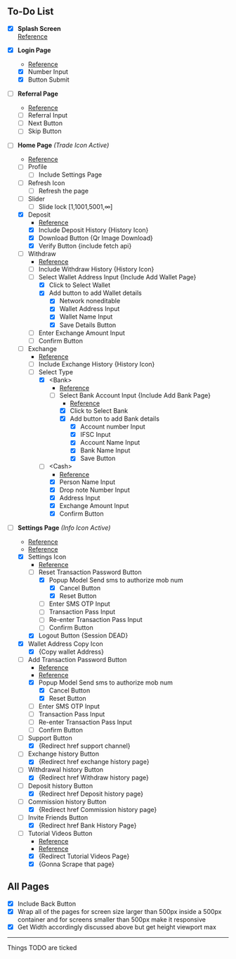## To-Do List

- [x] **Splash Screen**  
  <a href="https://i.ibb.co/n34BQMv/Screenshot-20240505-023727.png" target="_blank" rel="noopener">Reference</a>

- [x] **Login Page**  
    - <a href="https://i.ibb.co/7zLd9CY/Screenshot-20240505-023744.png" target="_blank" rel="noopener">Reference</a>  
    - [x] Number Input  
    - [x] Button Submit

- [ ] **Referral Page**  
    - <a href="https://i.ibb.co/dtgtbt7/Screenshot-20240505-023831.png" target="_blank" rel="noopener">Reference</a>  
    - [ ] Referral Input  
    - [ ] Next Button  
    - [ ] Skip Button

- [ ] **Home Page** *(Trade Icon Active)*  
    - <a href="https://i.ibb.co/Jv4wsnL/Screenshot-20240505-023948.png" target="_blank" rel="noopener">Reference</a>  
    - [ ] Profile  
        - [ ] Include Settings Page  
    - [ ] Refresh Icon  
        - [ ] Refresh the page  
    - [ ] Slider  
        - [ ] Slide lock [1,1001,5001,∞]  
    - [x] Deposit  
        - <a href="https://i.ibb.co/DkQvP9C/Screenshot-20240505-031156.png" target="_blank" rel="noopener">Reference</a>  
        - [x] Include Deposit History {History Icon}  
        - [x] Download Button {Qr Image Download}  
        - [x] Verify Button {include fetch api}  
    - [ ] Withdraw  
        - <a href="https://i.ibb.co/qgxPdJt/Screenshot-20240505-024128.png" target="_blank" rel="noopener">Reference</a>  
        - [ ] Include Withdraw History {History Icon}  
        - [ ] Select Wallet Address Input {Include Add Wallet Page}  
            - [x] Click to Select Wallet  
            - [x] Add button to add Wallet details  
                - [x] Network noneditable  
                - [x] Wallet Address Input  
                - [x] Wallet Name Input  
                - [x] Save Details Button  
        - [ ] Enter Exchange Amount Input  
        - [ ] Confirm Button  
    - [ ] Exchange  
        - <a href="https://i.ibb.co/XVTy5tT/Screenshot-20240505-024145.png" target="_blank" rel="noopener">Reference</a>  
        - [ ] Include Exchange History {History Icon}  
        - [ ] Select Type  
            - [x] &lt;Bank&gt;  
                - <a href="https://i.ibb.co/WKRz6pP/Screenshot-20240505-024134.png" target="_blank" rel="noopener">Reference</a>  
                - [ ] Select Bank Account Input {Include Add Bank Page}  
                    - <a href="https://i.ibb.co/BKHCCnF/Screenshot-20240505-024517.png" target="_blank" rel="noopener">Reference</a>  
                    - [x] Click to Select Bank  
                    - [x] Add button to add Bank details  
                        - [x] Account number Input  
                        - [x] IFSC Input  
                        - [x] Account Name Input  
                        - [x] Bank Name Input  
                        - [x] Save Button  
            - [ ] &lt;Cash&gt;  
                - <a href="https://i.ibb.co/XzZBxh7/Screenshot-20240505-024149.png" target="_blank" rel="noopener">Reference</a>  
                - [x] Person Name Input  
                - [x] Drop note Number Input  
                - [x] Address Input  
                - [x] Exchange Amount Input  
                - [x] Confirm Button

- [ ] **Settings Page** *(Info Icon Active)*  
    - <a href="https://i.ibb.co/gM5p5MZ/Screenshot-20240505-023958.png" target="_blank" rel="noopener">Reference</a>  
    - <a href="https://i.ibb.co/xzgH3n3/Screenshot-20240505-024002.png" target="_blank" rel="noopener">Reference</a>  
    - [x] Settings Icon  
        - <a href="https://i.ibb.co/zbtNr0H/Screenshot-20240505-024019.png" target="_blank" rel="noopener">Reference</a>  
        - [ ] Reset Transaction Password Button  
            - [x] Popup Model Send sms to authorize mob num  
                - [x] Cancel Button  
                - [x] Reset Button  
            - [ ] Enter SMS OTP Input  
            - [ ] Transaction Pass Input  
            - [ ] Re-enter Transaction Pass Input  
            - [ ] Confirm Button  
        - [x] Logout Button {Session DEAD}  
    - [x] Wallet Address Copy Icon  
        - [x] {Copy wallet Address}  
    - [ ] Add Transaction Password Button  
        - <a href="https://i.ibb.co/p3c7yX3/Screenshot-20240505-024029.png" target="_blank" rel="noopener">Reference</a>  
        - <a href="https://i.ibb.co/3TDtRj0/Screenshot-20240505-024023.png" target="_blank" rel="noopener">Reference</a>  
        - [x] Popup Model Send sms to authorize mob num  
            - [x] Cancel Button  
            - [x] Reset Button  
        - [ ] Enter SMS OTP Input  
        - [ ] Transaction Pass Input  
        - [ ] Re-enter Transaction Pass Input  
        - [ ] Confirm Button  
    - [ ] Support Button  
        - [x] {Redirect href support channel}  
    - [ ] Exchange history Button  
        - [x] {Redirect href exchange history page}  
    - [ ] Withdrawal history Button  
        - [x] {Redirect href Withdraw history page}  
    - [ ] Deposit history Button  
        - [x] {Redirect href Deposit history page}  
    - [ ] Commission history Button  
        - [x] {Redirect href Commission history page}  
    - [ ] Invite Friends Button  
        - [x] {Redirect href Bank History Page}  
    - [ ] Tutorial Videos Button  
        - <a href="https://i.ibb.co/v4PY7Mh/Screenshot-20240505-024102.png" target="_blank" rel="noopener">Reference</a>  
        - <a href="https://i.ibb.co/hWLk05s/Screenshot-20240505-024105.png" target="_blank" rel="noopener">Reference</a>  
        - [x] {Redirect Tutorial Videos Page}  
        - [x] {Gonna Scrape that page}

## All Pages  
- [x] Include Back Button  
- [x] Wrap all of the pages for screen size larger than 500px inside a 500px container and for screens smaller than 500px make it responsive  
- [x] Get Width accordingly discussed above but get height viewport max  

---

Things TODO are ticked

